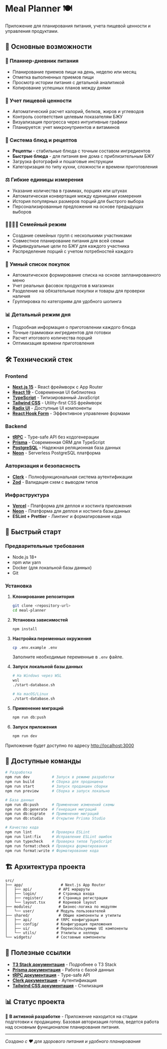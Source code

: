 # Meal Planner 🍽️

Приложение для планирования питания, учета пищевой ценности и управления продуктами.

## 🌟 Основные возможности

### 📅 Планнер-дневник питания

- Планирование приемов пищи на день, неделю или месяц
- Отметка выполненных приемов пищи
- Просмотр истории питания с детальной аналитикой
- Копирование успешных планов между днями

### 🧮 Учет пищевой ценности

- Автоматический расчет калорий, белков, жиров и углеводов
- Контроль соответствия целевым показателям БЖУ
- Визуализация прогресса через интуитивные графики
- Планируется: учет микронутриентов и витаминов

### 🍳 Система блюд и рецептов

- **Рецепты** - стабильные блюда с точным составом ингредиентов
- **Быстрые блюда** - для питания вне дома с приблизительным БЖУ
- Загрузка фотографий и пошаговые инструкции
- Категоризация по типу кухни, сложности и времени приготовления

### ⚖️ Гибкие единицы измерения

- Указание количества в граммах, порциях или штуках
- Автоматическая конвертация между единицами измерения
- История популярных размеров порций для быстрого выбора
- Персонализированные предложения на основе предыдущих выборов

### 👨‍👩‍👧‍👦 Семейный режим

- Создание семейных групп с несколькими участниками
- Совместное планирование питания для всей семьи
- Индивидуальные цели по БЖУ для каждого участника
- Распределение порций с учетом потребностей каждого

### 🛒 Умный список покупок

- Автоматическое формирование списка на основе запланированного меню
- Учет реальных фасовок продуктов в магазинах
- Разделение на обязательные покупки и товары для проверки наличия
- Группировка по категориям для удобного шопинга

### 📊 Детальный режим дня

- Подробная информация о приготовлении каждого блюда
- Точные граммовки ингредиентов для готовки
- Расчет итогового количества порций
- Оптимизация времени приготовления

## 🛠️ Технический стек

### Frontend

- **[Next.js 15](https://nextjs.org)** - React фреймворк с App Router
- **[React 19](https://react.dev)** - Современная UI библиотека
- **[TypeScript](https://www.typescriptlang.org)** - Типизированный JavaScript
- **[Tailwind CSS](https://tailwindcss.com)** - Utility-first CSS фреймворк
- **[Radix UI](https://www.radix-ui.com)** - Доступные UI компоненты
- **[React Hook Form](https://react-hook-form.com)** - Эффективное управление формами

### Backend

- **[tRPC](https://trpc.io)** - Type-safe API без кодогенерации
- **[Prisma](https://prisma.io)** - Современная ORM для TypeScript
- **[PostgreSQL](https://postgresql.org)** - Надежная реляционная база данных
- **[Neon](https://neon.tech)** - Serverless PostgreSQL платформа

### Авторизация и безопасность

- **[Clerk](https://clerk.com)** - Полнофункциональная система аутентификации
- **[Zod](https://zod.dev)** - Валидация схем с выводом типов

### Инфраструктура

- **[Vercel](https://vercel.com)** - Платформа для деплоя и хостинга приложения
- **[Neon](https://neon.com)** - Платформа для деплоя и хостинга базы данных
- **ESLint + Prettier** - Линтинг и форматирование кода

## 🚀 Быстрый старт

### Предварительные требования

- Node.js 18+
- npm или yarn
- Docker (для локальной базы данных)
- Git

### Установка

1. **Клонирование репозитория**

   ```bash
   git clone <repository-url>
   cd meal-planner
   ```

2. **Установка зависимостей**

   ```bash
   npm install
   ```

3. **Настройка переменных окружения**

   ```bash
   cp .env.example .env
   ```

   Заполните необходимые переменные в `.env` файле.

4. **Запуск локальной базы данных**

   ```bash
   # На Windows через WSL
   wsl
   ./start-database.sh

   # На macOS/Linux
   ./start-database.sh
   ```

5. **Применение миграций**

   ```bash
   npm run db:push
   ```

6. **Запуск приложения**
   ```bash
   npm run dev
   ```

Приложение будет доступно по адресу [http://localhost:3000](http://localhost:3000)

## 📝 Доступные команды

```bash
# Разработка
npm run dev          # Запуск в режиме разработки
npm run build        # Сборка для продакшена
npm run start        # Запуск продакшен сборки
npm run preview      # Сборка и запуск локально

# База данных
npm run db:push      # Применение изменений схемы
npm run db:generate  # Генерация миграций
npm run db:migrate   # Применение миграций
npm run db:studio    # Открытие Prisma Studio

# Качество кода
npm run lint         # Проверка ESLint
npm run lint:fix     # Исправление ESLint ошибок
npm run typecheck    # Проверка типов TypeScript
npm run format:check # Проверка форматирования
npm run format:write # Форматирование кода
```

## 🏗️ Архитектура проекта

```
src/
├── app/                 # Next.js App Router
│   ├── api/            # API маршруты
│   ├── login/          # Страница входа
│   ├── register/       # Страница регистрации
│   └── layout.tsx      # Корневой layout
├── modules/            # Бизнес-логика по модулям
│   └── user/          # Модуль пользователей
├── shared/             # Общие компоненты и утилиты
│   ├── api/           # tRPC конфигурация
│   ├── config/        # Конфигурация приложения
│   ├── ui/            # Переиспользуемые UI компоненты
│   └── utils/         # Утилиты и хелперы
└── widgets/           # Составные компоненты
```

## 🔗 Полезные ссылки

- **[T3 Stack документация](https://create.t3.gg/)** - Подробнее о T3 Stack
- **[Prisma документация](https://www.prisma.io/docs)** - Работа с базой данных
- **[tRPC документация](https://trpc.io/docs)** - Type-safe API
- **[Clerk документация](https://clerk.com/docs)** - Аутентификация
- **[Tailwind CSS документация](https://tailwindcss.com/docs)** - Стилизация

## 📊 Статус проекта

🚧 **В активной разработке** - Приложение находится на стадии подготовки к продакшену. Базовая авторизация готова, ведется работа над основным функционалом планирования питания.

---

_Создано с ❤️ для здорового питания и удобного планирования_
